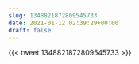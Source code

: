 ```yaml
---
slug: 1348821872809545733
date: 2021-01-12 02:39:29+00:00
draft: false
---
```


{{< tweet 1348821872809545733 >}}
